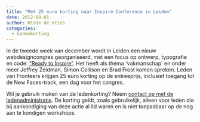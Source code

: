 ```yaml
---
title: "Met 25 euro korting naar Inspire Conference in Leiden"
date: 2012-08-01
author: Hidde de Vries
categories: 
  - Ledenkorting
---
```

In de tweede week van december wordt in Leiden een nieuw webdesigncongres georganiseerd, met een focus op ontwerp, typografie en code: [“Ready to Inspire”](http://inspireconf.com). Het heeft als thema 'vakmanschap' en onder meer Jeffrey Zeldman, Simon Collison en Brad Frost komen spreken. Leden van Fronteers krijgen 25 euro korting op de entreeprijs, inclusief toegang tot de New Faces-track, een dag voor het congres.

Wil je gebruik maken van de ledenkorting? Neem [contact op met de ledenadministratie](/nl/vereniging/contact/). De korting geldt, zoals gebruikelijk, alleen voor leden die bij aankondiging van deze actie al lid waren en is niet toepasbaar op de nog aan te kondigen workshops.
